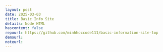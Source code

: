 ```yaml
---
layout: post
date: 2025-03-03
title: Basic Info Site
details: Node HTML
hascontent: false
repourl: https://github.com/minhhoccode111/basic-information-site-top
demourl:
noteurl:
---
```


